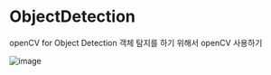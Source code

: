 # ObjectDetection

openCV for Object Detection
객체 탐지를 하기 위해서 openCV 사용하기 

![image](https://github.com/among5094/ObjectDetection/assets/106166621/cff598c6-e69d-4753-8741-ca3ea915b128)
